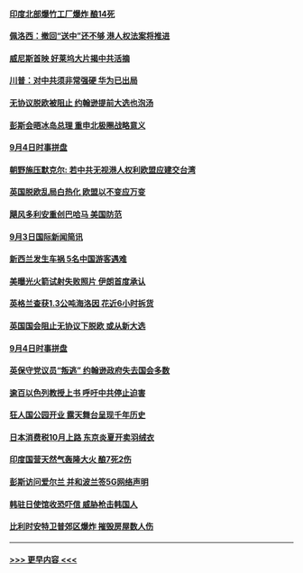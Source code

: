 #### [印度北部爆竹工厂爆炸 酿14死](../pages/prog202/a102658295.md?t=09050322) 
#### [佩洛西：撤回“送中”还不够 港人权法案将推进](../pages/prog202/a102658287.md?t=09050322) 
#### [威尼斯首映 好莱坞大片揭中共活摘](../pages/prog202/a102658202.md?t=09050322) 
#### [川普：对中共须非常强硬 华为已出局](../pages/prog202/a102658176.md?t=09050322) 
#### [无协议脱欧被阻止 约翰逊提前大选也泡汤](../pages/prog202/a102658149.md?t=09050322) 
#### [彭斯会晤冰岛总理 重申北极圈战略意义](../pages/prog202/a102658140.md?t=09050322) 
#### [9月4日时事拼盘](../pages/prog202/a102658113.md?t=09050322) 
#### [朝野施压默克尔: 若中共无视港人权利欧盟应建交台湾](../pages/prog202/a102658018.md?t=09050322) 
#### [英国脱欧乱局白热化 欧盟以不变应万变](../pages/prog202/a102657957.md?t=09050322) 
#### [飓风多利安重创巴哈马 美国防范](../pages/prog202/a102657939.md?t=09050322) 
#### [9月3日国际新闻简讯](../pages/prog202/a102657739.md?t=09050322) 
#### [新西兰发生车祸 5名中国游客遇难](../pages/prog202/a102657751.md?t=09050322) 
#### [美曝光火箭试射失败照片 伊朗首度承认](../pages/prog202/a102657645.md?t=09050322) 
#### [英格兰查获1.3公吨海洛因 花近6小时拆货](../pages/prog202/a102657554.md?t=09050322) 
#### [英国国会阻止无协议下脱欧 或从新大选](../pages/prog202/a102657432.md?t=09050322) 
#### [9月4日时事拼盘](../pages/prog202/a102657413.md?t=09050322) 
#### [英保守党议员“叛逃” 约翰逊政府失去国会多数](../pages/prog202/a102657360.md?t=09050322) 
#### [逾百以色列教授上书 呼吁中共停止迫害](../pages/prog202/a102657353.md?t=09050322) 
#### [狂人国公园开业 露天舞台呈现千年历史](../pages/prog202/a102657339.md?t=09050322) 
#### [日本消费税10月上路 东京炎夏开卖羽绒衣](../pages/prog202/a102657308.md?t=09050322) 
#### [印度国营天然气轰隆大火 酿7死2伤](../pages/prog202/a102657156.md?t=09050322) 
#### [彭斯访问爱尔兰 并和波兰签5G网络声明](../pages/prog202/a102657161.md?t=09050322) 
#### [韩驻日使馆收恐吓信 威胁枪击韩国人](../pages/prog202/a102657137.md?t=09050322) 
#### [比利时安特卫普郊区爆炸 摧毁房屋数人伤](../pages/prog202/a102657121.md?t=09050322) 

----
#### [ >>> 更早内容 <<< ](../indexes/prog202-earlier.md)
